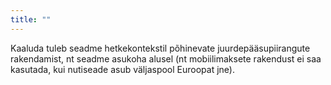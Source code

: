 ```yaml
---
title: ""
---
```

Kaaluda tuleb seadme hetkekontekstil põhinevate juurdepääsupiirangute
rakendamist, nt seadme asukoha alusel (nt mobiilimaksete rakendust ei saa
kasutada, kui nutiseade asub väljaspool Euroopat jne).
